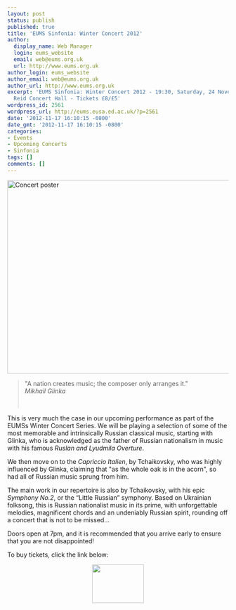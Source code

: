 ```yaml
---
layout: post
status: publish
published: true
title: 'EUMS Sinfonia: Winter Concert 2012'
author:
  display_name: Web Manager
  login: eums_website
  email: web@eums.org.uk
  url: http://www.eums.org.uk
author_login: eums_website
author_email: web@eums.org.uk
author_url: http://www.eums.org.uk
excerpt: 'EUMS Sinfonia: Winter Concert 2012 - 19:30, Saturday, 24 November 2012 -
  Reid Concert Hall - Tickets £8/£5'
wordpress_id: 2561
wordpress_url: http://eums.eusa.ed.ac.uk/?p=2561
date: '2012-11-17 16:10:15 -0800'
date_gmt: '2012-11-17 16:10:15 -0800'
categories:
- Events
- Upcoming Concerts
- Sinfonia
tags: []
comments: []
---
```

<p><a title="buy tickets online" href="http://www.ticketsource.co.uk/event/28650"> <img src="http://eums.eusa.ed.ac.uk/wp-content/uploads/images/w620/posters/20121124_sinf.jpg" alt="Concert poster" width="620" height="441" /></a></p>
<blockquote>
<p>"A nation creates music; the composer only arranges it."<br />
<em>Mikhail Glinka</em></p><br />
</blockquote></p>
<p>This is very much the case in our upcoming performance as part of the EUMSs Winter Concert Series. We will be playing a selection of some of the most memorable and intrinsically Russian classical music, starting with Glinka, who is acknowledged as the father of Russian nationalism in music with his famous <em>Ruslan and Lyudmila Overture</em>.</p></p>
<p>We then move on to the <em>Capriccio Italien</em>, by Tchaikovsky, who was highly influenced by Glinka, claiming that "as the whole oak is in the acorn", so had all of Russian music sprung from him.</p></p>
<p>The main work in our repertoire is also by Tchaikovsky, with his epic <em>Symphony No.2</em>, or the &ldquo;Little Russian&rdquo; symphony. Based on Ukrainian folksong, this is Russian nationalist music in its prime, with unforgettable melodies, magnificent chords and an undeniably Russian spirit, rounding off a concert that is not to be missed...</p></p>
<p>Doors open at 7pm, and it is recommended that you arrive early to ensure that you are not disappointed!</p></p>
<p>To buy tickets, click the link below:</p></p>
<p align="middle"><a title="buy tickets online" href="http://www.ticketsource.co.uk/event/28650"> <img src="http://www.ticketsource.co.uk/images/buyTickets/buyTickets-medium.png" alt="" width="118" height="88" border="0" /></a></p><br />
 </p>
<p> </p>
